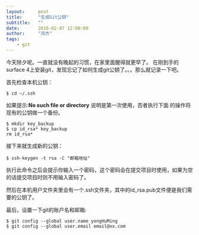 ```yaml
---
layout:     post
title:      "生成Git公钥"
subtitle:   ""
date:       2016-02-07 12:00:00
author:     "鸿杰"
tags:
    - git
---
```


今天除夕呢。一直就没有晚起的习惯，在家里面醒得就更早了。
在刚到手的surface 4上安装git，发现忘记了如何生成git公钥了。。。那么就记录一下吧。

首先检查本机公钥：

```
$ cd ~/.ssh
```

如果提示:**No such file or directory** 说明是第一次使用，否者执行下面
的操作将现有的公钥做一个备份。

```
$ mkdir key_backup
$ cp id_rsa* key_backup
rm id_rsa*
```

接下来就生成新的公钥：

```
$ ssh-keygen -t rsa -C "邮箱地址"
```

执行此命令之后会提示你输入一个密码，这个密码会在提交项目时使用，如果为空的话提交项目时则不用输入密码了。

然后在本机用户文件夹里会有一个.ssh文件夹，其中的id_rsa.pub文件便是我们需要的公钥了。

最后，设置一下git的账户名和邮箱:

```
$ git config --global user.name yongHuMing
$ git config --global user.email email@xx.com
```